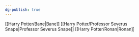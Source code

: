 ```yaml
---
dg-publish: true
---
```

[[Harry Potter/Bane\|Bane]]
[[Harry Potter/Professor Severus Snape\|Professor Severus Snape]]
[[Harry Potter/Ronan\|Ronan]]
